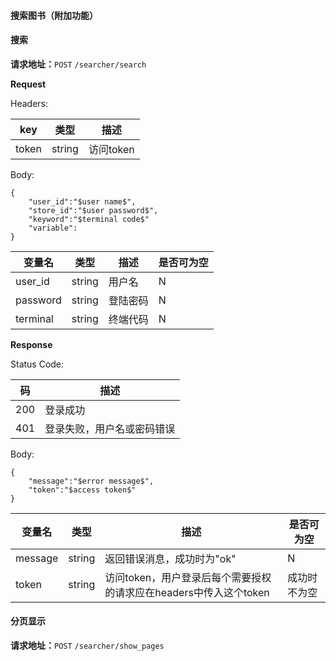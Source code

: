 #### 搜索图书（附加功能）
#### 搜索
**请求地址：**`POST` `/searcher/search`

**Request**

Headers:

| key   | 类型   | 描述      |
| ----- | ------ | --------- |
| token | string | 访问token |

Body:

```
{
    "user_id":"$user name$",
    "store_id":"$user password$",
    "keyword":"$terminal code$"
    "variable":
}
```

| 变量名   | 类型   | 描述     | 是否可为空 |
| -------- | ------ | -------- | ---------- |
| user_id  | string | 用户名   | N          |
| password | string | 登陆密码 | N          |
| terminal | string | 终端代码 | N          |

**Response**

Status Code:

| 码   | 描述                       |
| ---- | -------------------------- |
| 200  | 登录成功                   |
| 401  | 登录失败，用户名或密码错误 |

Body:

```
{
    "message":"$error message$",
    "token":"$access token$"
}
```

| 变量名  | 类型   | 描述                                                         | 是否可为空   |
| ------- | ------ | ------------------------------------------------------------ | ------------ |
| message | string | 返回错误消息，成功时为"ok"                                   | N            |
| token   | string | 访问token，用户登录后每个需要授权的请求应在headers中传入这个token | 成功时不为空 |

#### 分页显示
**请求地址：**`POST` `/searcher/show_pages`